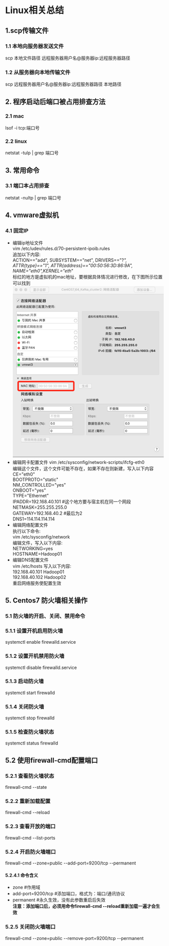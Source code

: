 # Linux相关总结
## 1.scp传输文件
### 1.1 本地向服务器发送文件
scp 本地文件路径 远程服务器用户名@服务器ip:远程服务器路径
### 1.2 从服务器向本地传输文件
scp 远程服务器用户名@服务器ip:远程服务器路径  本地路径

## 2. 程序启动后端口被占用排查方法
### 2.1 mac
lsof -i tcp:端口号

### 2.2 linux
netstat -tulp | grep 端口号

## 3. 常用命令
### 3.1 端口本占用排查
netstat -nultp | grep 端口号


## 4. vmware虚拟机
### 4.1 固定IP
+ 编辑ip地址文件  
vim /etc/udev/rules.d/70-persistent-ipoib.rules  
追加以下内容:  
ACTION=="add", SUBSYSTEM=="net", DRIVERS=="?*", ATTR{type}=="1", ATTR{address}=="00:50:56:3D:86:9A", NAME="eth0",KERNEL="eth*"  
标红的地方是虚拟机的mac地址，要根据具体情况进行修改，在下图所示位置可以找到  
![mac地址](./images/虚拟机mac地址.png)
+ 编辑网卡配置文件
vim /etc/sysconfig/network-scripts/ifcfg-eth0  
编辑这个文件，这个文件可能不存在，如果不存在则新建，写入以下内容  
CE="eth0"  
BOOTPROTO="static"  
NM_CONTROLLED="yes"  
ONBOOT="yes"  
TYPE="Ethernet"  
IPADDR=192.168.40.101 #这个地方要与宿主机在同一个网段  
NETMASK=255.255.255.0  
GATEWAY=192.168.40.2  #最后为2  
DNS1=114.114.114.114
+ 编辑网络配置文件  
执行以下命令:  
vim /etc/sysconfig/network  
编辑文件，写入以下内容:  
NETWORKING=yes  
HOSTNAME=Hadoop01  
+ 编辑DNS配置文件  
vim /etc/hosts
写入以下内容:  
192.168.40.101 Hadoop01  
192.168.40.102 Hadoop02  
重启网络服务使配置生效  

## 5. Centos7 防火墙相关操作  
### 5.1 防火墙的开启、关闭、禁用命令

### 5.1.1 设置开机启用防火墙  
systemctl enable firewalld.service
### 5.1.2 设置开机禁用防火墙  
systemctl disable firewalld.service
### 5.1.3 启动防火墙  
systemctl start firewalld
### 5.1.4 关闭防火墙  
systemctl stop firewalld
### 5.1.5 检查防火墙状态  
systemctl status firewalld 

## 5.2 使用firewall-cmd配置端口
### 5.2.1 查看防火墙状态  
firewall-cmd --state
### 5.2.2 重新加载配置  
firewall-cmd --reload
### 5.2.3 查看开放的端口  
firewall-cmd --list-ports
### 5.2.4 开启防火墙端口  
firewall-cmd --zone=public --add-port=9200/tcp --permanent
#### 5.2.4.1 命令含义
+ zone #作用域
+ add-port=9200/tcp #添加端口，格式为：端口/通讯协议
+ permanent #永久生效，没有此参数重启后失效  
**注意：添加端口后，必须用命令firewall-cmd --reload重新加载一遍才会生效**

### 5.2.5 关闭防火墙端口  
firewall-cmd --zone=public --remove-port=9200/tcp --permanent

